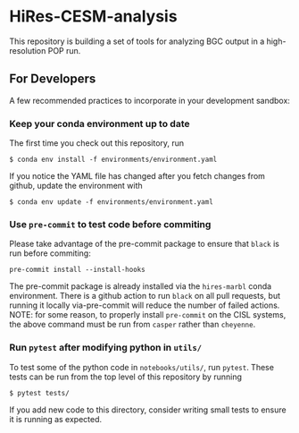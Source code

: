 # HiRes-CESM-analysis

This repository is building a set of tools for analyzing BGC output in a high-resolution POP run.

## For Developers

A few recommended practices to incorporate in your development sandbox:

### Keep your conda environment up to date

The first time you check out this repository, run

```
$ conda env install -f environments/environment.yaml
```

If you notice the YAML file has changed after you fetch changes from github,
update the environment with

```
$ conda env update -f environments/environment.yaml
```

### Use `pre-commit` to test code before commiting

Please take advantage of the pre-commit package to ensure that `black` is run before commiting:

```
pre-commit install --install-hooks
```

The pre-commit package is already installed via the `hires-marbl` conda environment.
There is a github action to run `black` on all pull requests,
but running it locally via-pre-commit will reduce the number of failed actions.
NOTE: for some reason, to properly install `pre-commit` on the CISL systems,
the above command must be run from `casper` rather than `cheyenne`.

### Run `pytest` after modifying python in `utils/`

To test some of the python code in `notebooks/utils/`, run `pytest`.
These tests can be run from the top level of this repository by running

```
$ pytest tests/
```

If you add new code to this directory,
consider writing small tests to ensure it is running as expected.
